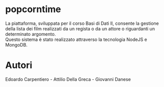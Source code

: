 # popcorntime
La piattaforma, sviluppata per il corso Basi di Dati II, consente la gestione della lista dei film realizzati da un regista o da un attore o riguardanti un determinato argomento.<br>
Questo sistema è stato realizzato attraverso la tecnologia NodeJS e MongoDB.

# Autori
Edoardo Carpentiero - Attilio Della Greca - Giovanni Danese
